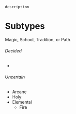 `description`

# Subtypes
Magic, School, Tradition, or Path.

###### Decided
* 
###### Uncertain
* Arcane
* Holy
* Elemental
	* Fire

